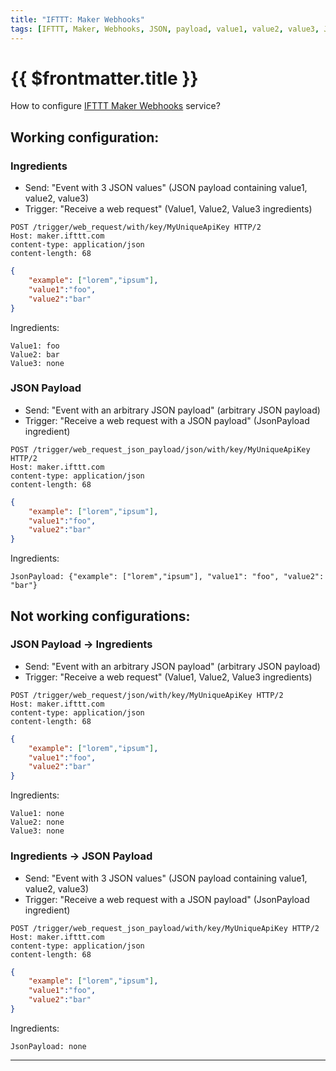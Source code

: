 ```yaml
---
title: "IFTTT: Maker Webhooks"
tags: [IFTTT, Maker, Webhooks, JSON, payload, value1, value2, value3, JsonPayload]
---
```

# {{ $frontmatter.title }}

How to configure [IFTTT Maker Webhooks](https://ifttt.com/maker_webhooks) service?

## Working configuration:

### Ingredients

+ Send: "Event with 3 JSON values" (JSON payload containing value1, value2, value3)
+ Trigger: "Receive a web request" (Value1, Value2, Value3 ingredients)

```http
POST /trigger/web_request/with/key/MyUniqueApiKey HTTP/2
Host: maker.ifttt.com
content-type: application/json
content-length: 68
```
```json
{
	"example": ["lorem","ipsum"],
	"value1":"foo",
	"value2":"bar"
}
```

Ingredients:
```text
Value1: foo
Value2: bar
Value3: none
```

### JSON Payload

+ Send: "Event with an arbitrary JSON payload" (arbitrary JSON payload)
+ Trigger: "Receive a web request with a JSON payload" (JsonPayload ingredient)

```http
POST /trigger/web_request_json_payload/json/with/key/MyUniqueApiKey HTTP/2
Host: maker.ifttt.com
content-type: application/json
content-length: 68
```
```json
{
	"example": ["lorem","ipsum"],
	"value1":"foo",
	"value2":"bar"
}
```

Ingredients:
```text
JsonPayload: {"example": ["lorem","ipsum"], "value1": "foo", "value2": "bar"}
```

## Not working configurations:

### JSON Payload &rarr; Ingredients

+ Send: "Event with an arbitrary JSON payload" (arbitrary JSON payload)
+ Trigger: "Receive a web request" (Value1, Value2, Value3 ingredients)

```http
POST /trigger/web_request/json/with/key/MyUniqueApiKey HTTP/2
Host: maker.ifttt.com
content-type: application/json
content-length: 68
```
```json
{
	"example": ["lorem","ipsum"],
	"value1":"foo",
	"value2":"bar"
}
```

Ingredients:
```text
Value1: none
Value2: none
Value3: none
```

### Ingredients &rarr; JSON Payload

+ Send: "Event with 3 JSON values" (JSON payload containing value1, value2, value3)
+ Trigger: "Receive a web request with a JSON payload" (JsonPayload ingredient)

```http
POST /trigger/web_request_json_payload/with/key/MyUniqueApiKey HTTP/2
Host: maker.ifttt.com
content-type: application/json
content-length: 68
```
```json
{
	"example": ["lorem","ipsum"],
	"value1":"foo",
	"value2":"bar"
}
```

Ingredients:
```text
JsonPayload: none
```

-----
